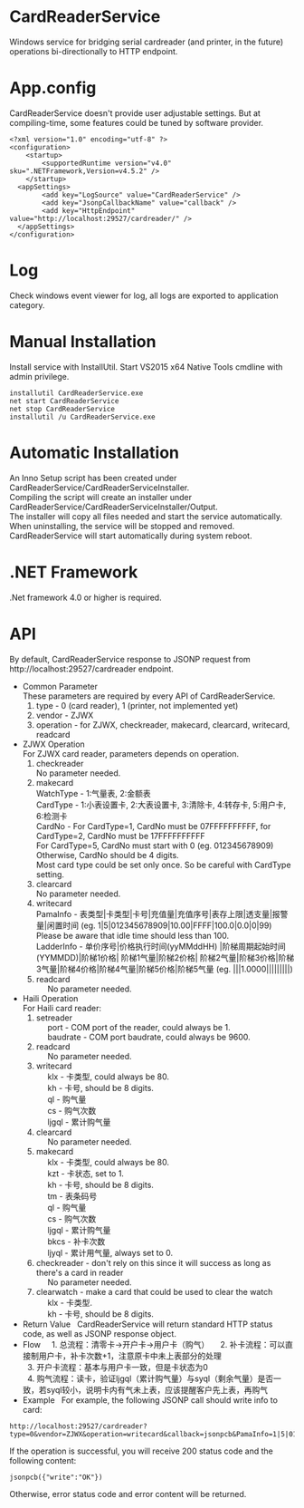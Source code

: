 # CardReaderService
Windows service for bridging serial cardreader (and printer, in the future) operations bi-directionally to HTTP endpoint.
# App.config
CardReaderService doesn't provide user adjustable settings. But at compiling-time, some features could be tuned by software provider.
```
<?xml version="1.0" encoding="utf-8" ?>
<configuration>
    <startup>
        <supportedRuntime version="v4.0" sku=".NETFramework,Version=v4.5.2" />
    </startup>
  <appSettings>
        <add key="LogSource" value="CardReaderService" />
        <add key="JsonpCallbackName" value="callback" />
        <add key="HttpEndpoint" value="http://localhost:29527/cardreader/" />
  </appSettings>
</configuration>
```
# Log
Check windows event viewer for log, all logs are exported to application category.
# Manual Installation
Install service with InstallUtil. Start VS2015 x64 Native Tools cmdline with admin privilege.
```
installutil CardReaderService.exe
net start CardReaderService
net stop CardReaderService
installutil /u CardReaderService.exe
```
# Automatic Installation
An Inno Setup script has been created under CardReaderService/CardReaderServiceInstaller.  
Compiling the script will create an installer under CardReaderService/CardReaderServiceInstaller/Output.  
The installer will copy all files needed and start the service automatically. When uninstalling, the service will be stopped and removed.  
CardReaderService will start automatically during system reboot.
# .NET Framework  
.Net framework 4.0 or higher is required.  
# API  
By default, CardReaderService response to JSONP request from http://localhost:29527/cardreader endpoint.  
* Common Parameter  
These parameters are required by every API of CardReaderService.  
   1. type - 0 (card reader), 1 (printer, not implemented yet)  
   2. vendor - ZJWX  
   3. operation - for ZJWX, checkreader, makecard, clearcard, writecard, readcard  
* ZJWX Operation  
For ZJWX card reader, parameters depends on operation.  
   1. checkreader  
      No parameter needed.
   2. makecard  
      WatchType - 1:气量表, 2:金额表  
      CardType - 1:小表设置卡, 2:大表设置卡, 3:清除卡, 4:转存卡, 5:用户卡, 6:检测卡  
      CardNo - For CardType=1, CardNo must be 07FFFFFFFFFF, for CardType=2, CardNo must be 17FFFFFFFFFF  
      For CardType=5, CardNo must start with 0 (eg. 012345678909)  
      Otherwise, CardNo should be 4 digits.  
      Most card type could be set only once. So be careful with CardType setting.
   3. clearcard  
      No parameter needed.  
   4. writecard  
      PamaInfo - 表类型|卡类型|卡号|充值量|充值序号|表存上限|透支量|报警量|闲置时间 (eg. 1|5|012345678909|10.00|FFFF|100.0|0.0|0|99)  
      Please be aware that idle time should less than 100.  
      LadderInfo - 单价序号|价格执行时间(yyMMddHH) |阶梯周期起始时间(YYMMDD)|阶梯1价格| 阶梯1气量|阶梯2价格| 阶梯2气量|阶梯3价格|阶梯3气量|阶梯4价格|阶梯4气量|阶梯5价格|阶梯5气量 (eg. |||1.0000|||||||||)  
   5. readcard  
      No parameter needed. 
* Haili Operation  
For Haili card reader:  
   1. setreader  
      port - COM port of the reader, could always be 1.  
      baudrate - COM port baudrate, could always be 9600.  
   2. readcard  
      No parameter needed.  
   3. writecard  
      klx - 卡类型, could always be 80.  
      kh - 卡号, should be 8 digits.  
      ql - 购气量  
      cs - 购气次数  
      ljgql - 累计购气量  
   4. clearcard  
      No parameter needed.  
   5. makecard  
      klx - 卡类型, could always be 80.  
      kzt - 卡状态, set to 1.  
      kh - 卡号, should be 8 digits.  
      tm - 表条码号  
      ql - 购气量  
      cs - 购气次数  
      ljgql - 累计购气量  
      bkcs - 补卡次数  
      ljyql - 累计用气量, always set to 0.  
   6. checkreader - don't rely on this since it will success as long as there's a card in reader  
      No parameter needed.  
   7. clearwatch - make a card that could be used to clear the watch  
      klx - 卡类型.  
      kh - 卡号, should be 8 digits.  
* Return Value  
CardReaderService will return standard HTTP status code, as well as JSONP response object.  
* Flow  
   1. 总流程：清零卡->开户卡->用户卡（购气）  
   2. 补卡流程：可以直接制用户卡，补卡次数+1，注意原卡中未上表部分的处理  
   3. 开户卡流程：基本与用户卡一致，但是卡状态为0  
   4. 购气流程：读卡，验证ljgql（累计购气量）与syql（剩余气量）是否一致，若syql较小，说明卡内有气未上表，应该提醒客户先上表，再购气  
* Example  
For example, the following JSONP call should write info to card:  
```
http://localhost:29527/cardreader?type=0&vendor=ZJWX&operation=writecard&callback=jsonpcb&PamaInfo=1|5|012345678909|10.00|FFFF|100.0|0.0|0|99&LadderInfo=|||1.0000|||||||||  
```
If the operation is successful, you will receive 200 status code and the following content:  
```
jsonpcb({"write":"OK"})  
```
Otherwise, error status code and error content will be returned.  
